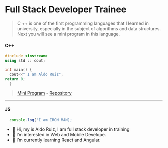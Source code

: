 # Full Stack Developer Trainee
>C ++ is one of the first programming languages that I learned in university, especially in the subject of algorithms and data structures. Next you will see a mini program in this language.
#### C++
```c++
#include <iostream>
using std :: cout;

int main() {
  cout<<" I am Aldo Ruiz";
return 0;
  }
```

>[Mini Program](https://repl.it/@AldoRS/Mini-Program#main.cpp "I love progamming") - [Repository](https://github.com/DVs07/Mini-Program "C++ is amazing") 

---
#### JS
```javascript
  console.log('I am IRON MAN);
```

- 👋 Hi, my is Aldo Ruiz, I am full stack developer in training
- 👀 I’m interested in Web and Mobile Develope.
- 🌱 I’m currently learning React and Angular.
 

<!---
DVs07/DVs07 is a ✨ special ✨ repository because its `README.md` (this file) appears on your GitHub profile.
You can click the Preview link to take a look at your changes.
--->
